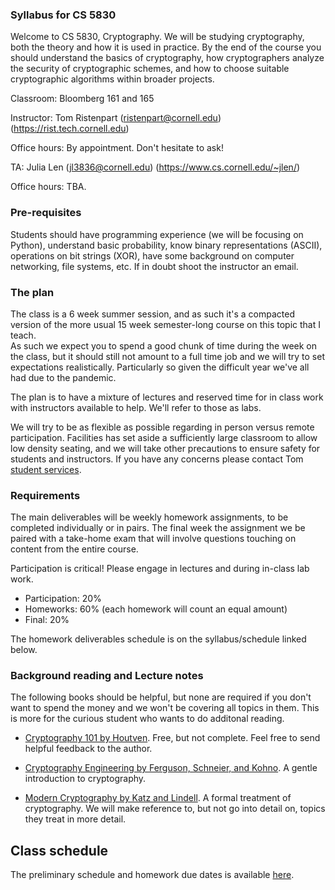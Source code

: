 ### Syllabus for CS 5830

Welcome to CS 5830, Cryptography. We will be studying cryptography, both the
theory and how it is used in practice. By the end of the course you should
understand the basics of cryptography, how cryptographers analyze the
security of cryptographic schemes, and how to choose suitable
cryptographic algorithms within broader projects. 

Classroom: Bloomberg 161 and 165

Instructor: Tom Ristenpart (ristenpart@cornell.edu) (https://rist.tech.cornell.edu)

Office hours: By appointment. Don't hesitate to ask!

TA: Julia Len (jl3836@cornell.edu) (https://www.cs.cornell.edu/~jlen/)

Office hours: TBA.

### Pre-requisites

Students should have programming experience (we will be focusing on Python),
understand basic probability, know binary representations (ASCII), operations on
bit strings (XOR), have some background on computer networking, file systems,
etc. If in doubt shoot the instructor an email.


### The plan

The class is a 6 week summer session, and as such it's a compacted version of the more 
usual 15 week semester-long course on this topic that I teach.  
As such we expect you to spend a good chunk of time during the week on the class, but it should
still not amount to a full time job and we will try to set expectations
realistically. Particularly so given the difficult year we've all had due to the
pandemic. 

The plan is to have a mixture of lectures and reserved time for in class
work with instructors available to help. We'll refer to those as labs.

We will try to be as flexible as possible regarding in person versus
remote participation. Facilities has set aside a sufficiently large classroom to allow
low density seating, and we will take other precautions to ensure safety for
students and instructors. If you have any concerns please contact Tom [student
services](https://studentservices.tech.cornell.edu/).



### Requirements

The main deliverables will be weekly homework assignments, to be completed
individually or in pairs. The final week the assignment we be paired with a 
take-home exam that will involve questions touching on content from the entire
course. 

Participation is critical! Please engage in lectures and during in-class lab
work.  

* Participation: 20%
* Homeworks:  60% (each homework will count an equal amount)
* Final:  20% 

The homework deliverables schedule is on the syllabus/schedule linked below. 

### Background reading and Lecture notes

The following books should be helpful, but none are required if you don't want
to spend the money and we won't be covering all topics in them. This is more for
the curious student who wants to do additonal reading. 

* [Cryptography 101 by Houtven](https://www.crypto101.io/). Free, but not complete. Feel free to send helpful feedback to the author.

* [Cryptography Engineering by Ferguson, Schneier, and Kohno](https://www.schneier.com/books/cryptography_engineering/). A gentle
  introduction to cryptography.

* [Modern Cryptography by Katz and Lindell](http://www.cs.umd.edu/~jkatz/imc.html). A formal treatment of cryptography.
  We will make reference to, but not go into detail on, topics they treat in
  more detail.


## Class schedule

The preliminary schedule and homework due dates is available [here](https://docs.google.com/spreadsheets/d/1oDi-KOw4yrrvkUiS0sNmJf-psXQ4G2TwTsUYE8Hwyk8/edit?usp=sharing). 

